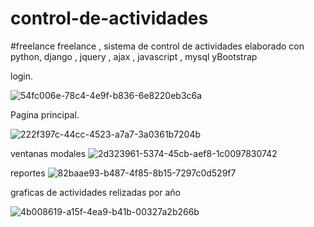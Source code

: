# control-de-actividades
#freelance
freelance , sistema de control de actividades elaborado con python, django , jquery , ajax , javascript , mysql  yBootstrap


login.

![54fc006e-78c4-4e9f-b836-6e8220eb3c6a](https://user-images.githubusercontent.com/49767887/165641859-0c94db64-9d87-4d39-afa6-4b8d8ff40014.jpg)

Pagina principal.

![222f397c-44cc-4523-a7a7-3a0361b7204b](https://user-images.githubusercontent.com/49767887/165642332-edeca853-4183-489e-8dbf-a678b75505c7.jpg)

ventanas modales
![2d323961-5374-45cb-aef8-1c0097830742](https://user-images.githubusercontent.com/49767887/165641891-7f373865-7f61-4529-bd77-12d7baa52f2b.jpg)


reportes
![82baae93-b487-4f85-8b15-7297c0d529f7](https://user-images.githubusercontent.com/49767887/165641927-dd9a1de8-6f09-46ca-91c9-34fdfc1a0245.jpg)

graficas de actividades relizadas por año

![4b008619-a15f-4ea9-b41b-00327a2b266b](https://user-images.githubusercontent.com/49767887/165641980-8216c316-ace6-46a4-acab-4ab25d5818fb.jpg)

